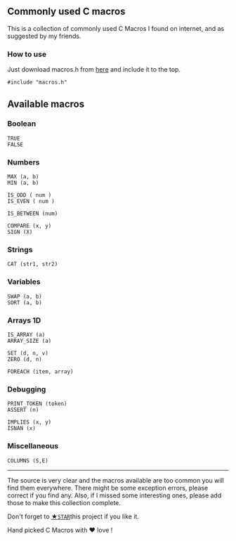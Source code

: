 ## Commonly used C macros

This is a collection of commonly used C Macros I found on internet, and as suggested by my friends.

### How to use

Just download macros.h from [here](https://github.com/ramdeoshubham/macros/archive/master.zip) and include it to the top.

```
#include "macros.h"
```
## Available macros

### Boolean

```
TRUE
FALSE
```

### Numbers

```
MAX (a, b)
MIN (a, b)

IS_ODD ( num )
IS_EVEN ( num )

IS_BETWEEN (num)

COMPARE (x, y)
SIGN (X)
```

### Strings

```
CAT (str1, str2)
```

### Variables

```
SWAP (a, b)
SORT (a, b)
```

### Arrays 1D

```
IS_ARRAY (a)
ARRAY_SIZE (a)

SET (d, n, v)
ZERO (d, n)

FOREACH (item, array)
```

### Debugging

```
PRINT_TOKEN (token)
ASSERT (n)

IMPLIES (x, y)
ISNAN (x)
```

### Miscellaneous

```
COLUMNS (S,E)
```
---

The source is very clear and the macros available are too common you will find them everywhere.
There might be some exception errors, please correct if you find any. Also, if I missed some interesting ones, please add those to make this collection complete.

Don't forget to [&#9733;`STAR`](https://github.com/ramdeoshubham/macros)this project if you like it.

Hand picked C Macros with &hearts; love !
